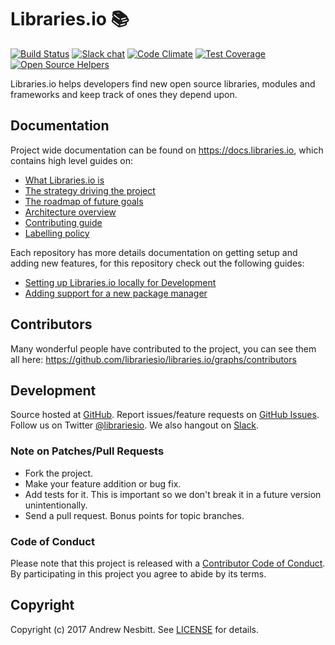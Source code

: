 # Libraries.io &#128218;

[![Build Status](https://travis-ci.org/librariesio/libraries.io.svg?branch=master)](https://travis-ci.org/librariesio/libraries.io)
[![Slack chat](https://slack.libraries.io/badge.svg)](https://slack.libraries.io)
[![Code Climate](https://img.shields.io/codeclimate/github/librariesio/libraries.io.svg?style=flat)](https://codeclimate.com/github/librariesio/libraries.io)
[![Test Coverage](https://codeclimate.com/github/librariesio/libraries.io/badges/coverage.svg)](https://codeclimate.com/github/librariesio/libraries.io/coverage)
[![Open Source Helpers](https://www.codetriage.com/librariesio/libraries.io/badges/users.svg)](https://www.codetriage.com/librariesio/libraries.io)

Libraries.io helps developers find new open source libraries, modules and frameworks and keep track of ones they depend upon.

## Documentation

Project wide documentation can be found on https://docs.libraries.io, which contains high level guides on:

- [What Libraries.io is](https://docs.libraries.io/)
- [The strategy driving the project](https://docs.libraries.io/strategy)
- [The roadmap of future goals](https://docs.libraries.io/roadmap)
- [Architecture overview](https://docs.libraries.io/overview)
- [Contributing guide](https://docs.libraries.io/contributorshandbook)
- [Labelling policy](https://docs.libraries.io/labelling)

Each repository has more details documentation on getting setup and adding new features, for this repository check out the following guides:

- [Setting up Libraries.io locally for Development](docs/development-setup.md)
- [Adding support for a new package manager](docs/add-a-package-manager.md)

## Contributors

Many wonderful people have contributed to the project, you can see them all here: https://github.com/librariesio/libraries.io/graphs/contributors

## Development

Source hosted at [GitHub](https://github.com/librariesio/libraries.io).
Report issues/feature requests on [GitHub Issues](https://github.com/librariesio/libraries.io/issues). Follow us on Twitter [@librariesio](https://twitter.com/librariesio). We also hangout on [Slack](https://slack.libraries.io).

### Note on Patches/Pull Requests

 * Fork the project.
 * Make your feature addition or bug fix.
 * Add tests for it. This is important so we don't break it in a future version unintentionally.
 * Send a pull request. Bonus points for topic branches.

### Code of Conduct

Please note that this project is released with a [Contributor Code of Conduct](CODE_OF_CONDUCT.md). By participating in this project you agree to abide by its terms.

## Copyright

Copyright (c) 2017 Andrew Nesbitt. See [LICENSE](https://github.com/librariesio/libraries.io/blob/master/LICENSE.txt) for details.
